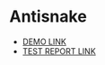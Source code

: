 # Antisnake

- [DEMO LINK](https://olena-yanovska.github.io/layout_antisnake/)
- [TEST REPORT LINK](https://olena-yanovska.github.io/layout_antisnake/report/html_report/)
